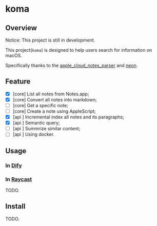 # koma

## Overview

Notice: This project is still in development.

This project(`koma`) is designed to help users search for information on macOS.

Specifically thanks to the [apple_cloud_notes_parser](https://github.com/threeplanetssoftware/apple_cloud_notes_parser) and [neon](https://neon.tech).


## Feature

- [x] [core] List all notes from Notes.app;
- [x] [core] Convert all notes into markdown;
- [ ] [core] Get a specific note;
- [ ] [core] Create a note using AppleScript;
- [x] [api ] Incremental index all notes and its paragraphs;
- [x] [api ] Semantic query;
- [ ] [api ] Summrize similar content;
- [ ] [api ] Using docker.

## Usage 

### In [Dify](https://dify.ai)

### In [Raycast](https://www.raycast.com)

TODO.

## Install

TODO.



